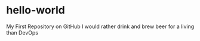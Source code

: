 # hello-world
My First Repository on GitHub
I would rather drink and brew beer for a living than DevOps
